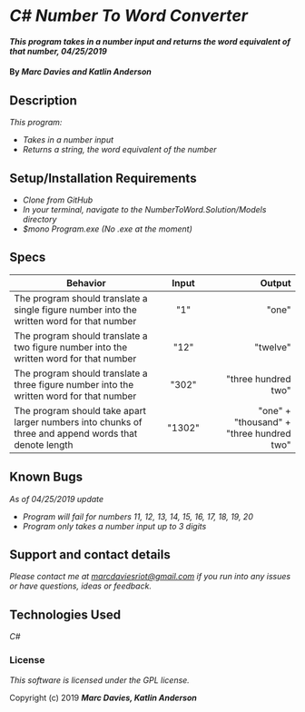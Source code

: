 # _C# Number To Word Converter_

#### _This program takes in a number input and returns the word equivalent of that number, 04/25/2019_

#### By _**Marc Davies and Katlin Anderson**_

## Description

_This program:_

* _Takes in a number input_
* _Returns a string, the word equivalent of the number_

## Setup/Installation Requirements

* _Clone from GitHub_
* _In your terminal, navigate to the NumberToWord.Solution/Models directory_
* _$mono Program.exe (No .exe at the moment)_

## Specs

| Behavior | Input | Output |
| ------------- |:-------------:| -----:|
| The program should translate a single figure number into the written word for that number | "1"  | "one" |
| The program should translate a two figure number into the written word for that number | "12" | "twelve" |
| The program should translate a three figure number into the written word for that number | "302" | "three hundred two" |
| The program should take apart larger numbers into chunks of three and append words that denote length| "1302" | "one" + "thousand" + "three hundred two" |

## Known Bugs

_As of 04/25/2019 update_

* _Program will fail for numbers 11, 12, 13, 14, 15, 16, 17, 18, 19, 20_
* _Program only takes a number input up to 3 digits_

## Support and contact details

_Please contact me at marcdaviesriot@gmail.com if you run into any issues or have questions, ideas or feedback._

## Technologies Used

_C#_

### License

*This software is licensed under the GPL license.*

Copyright (c) 2019 **_Marc Davies, Katlin Anderson_**
